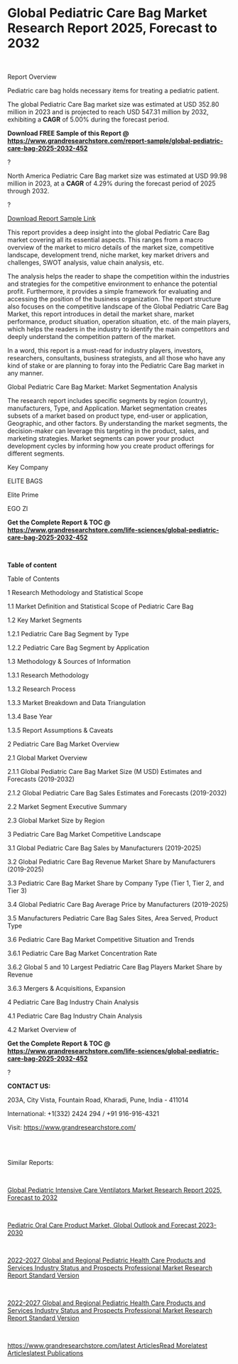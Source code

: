 <h1>Global Pediatric Care Bag Market Research Report 2025, Forecast to 2032</h1><br/><p>Report Overview</p>
 
 
 
 <p>Pediatric care bag holds necessary items for treating a pediatric patient.</p>
 
 
 
 <p>The global Pediatric Care Bag market size was estimated at USD 352.80 million in 2023 and is projected to reach USD 547.31 million by 2032, exhibiting a <strong>CAGR</strong> of 5.00% during the forecast period.</p>
 
 
 
 <div><b>Download FREE Sample of this Report @ <a href="https://www.grandresearchstore.com/report-sample/global-pediatric-care-bag-2025-2032-452">https://www.grandresearchstore.com/report-sample/global-pediatric-care-bag-2025-2032-452</a></b></div>
 
 
 
 <p>? </p>
 
 
 
 <p>North America Pediatric Care Bag market size was estimated at USD 99.98 million in 2023, at a <strong>CAGR</strong> of 4.29% during the forecast period of 2025 through 2032.</p>
 
 
 
 <p>? </p>
 
 
 
 <p><a href="https://www.grandresearchstore.com/mr-admin/report-sample/global-pediatric-care-bag-2025-2032-452">Download Report Sample Link</a></p>
 
 
 
 <p>This report provides a deep insight into the global Pediatric Care Bag market covering all its essential aspects. This ranges from a macro overview of the market to micro details of the market size, competitive landscape, development trend, niche market, key market drivers and challenges, SWOT analysis, value chain analysis, etc.</p>
 
 
 
 <p>The analysis helps the reader to shape the competition within the industries and strategies for the competitive environment to enhance the potential profit. Furthermore, it provides a simple framework for evaluating and accessing the position of the business organization. The report structure also focuses on the competitive landscape of the Global Pediatric Care Bag Market, this report introduces in detail the market share, market performance, product situation, operation situation, etc. of the main players, which helps the readers in the industry to identify the main competitors and deeply understand the competition pattern of the market.</p>
 
 
 
 <p>In a word, this report is a must-read for industry players, investors, researchers, consultants, business strategists, and all those who have any kind of stake or are planning to foray into the Pediatric Care Bag market in any manner.</p>
 
 
 
 <p>Global Pediatric Care Bag Market: Market Segmentation Analysis</p>
 
 
 
 <p>The research report includes specific segments by region (country), manufacturers, Type, and Application. Market segmentation creates subsets of a market based on product type, end-user or application, Geographic, and other factors. By understanding the market segments, the decision-maker can leverage this targeting in the product, sales, and marketing strategies. Market segments can power your product development cycles by informing how you create product offerings for different segments.</p>
 
 
 
 <p>Key Company</p>
 
 
 
 <p>ELITE BAGS</p>
 
 
 
 <p>Elite Prime</p>
 
 
 
 <p>EGO Zl</p>
 
 
 
 <div><b>Get the Complete Report & TOC @ <a href="https://www.grandresearchstore.com/life-sciences/global-pediatric-care-bag-2025-2032-452">https://www.grandresearchstore.com/life-sciences/global-pediatric-care-bag-2025-2032-452</a></b></div>
 
 
 
 <p><br />
 
 <b>Table of content</b></p>
 
 
 
 <p>Table of Contents<br />
 
 1 Research Methodology and Statistical Scope<br />
 
 1.1 Market Definition and Statistical Scope of Pediatric Care Bag<br />
 
 1.2 Key Market Segments<br />
 
 1.2.1 Pediatric Care Bag Segment by Type<br />
 
 1.2.2 Pediatric Care Bag Segment by Application<br />
 
 1.3 Methodology & Sources of Information<br />
 
 1.3.1 Research Methodology<br />
 
 1.3.2 Research Process<br />
 
 1.3.3 Market Breakdown and Data Triangulation<br />
 
 1.3.4 Base Year<br />
 
 1.3.5 Report Assumptions & Caveats<br />
 
 2 Pediatric Care Bag Market Overview<br />
 
 2.1 Global Market Overview<br />
 
 2.1.1 Global Pediatric Care Bag Market Size (M USD) Estimates and Forecasts (2019-2032)<br />
 
 2.1.2 Global Pediatric Care Bag Sales Estimates and Forecasts (2019-2032)<br />
 
 2.2 Market Segment Executive Summary<br />
 
 2.3 Global Market Size by Region<br />
 
 3 Pediatric Care Bag Market Competitive Landscape<br />
 
 3.1 Global Pediatric Care Bag Sales by Manufacturers (2019-2025)<br />
 
 3.2 Global Pediatric Care Bag Revenue Market Share by Manufacturers (2019-2025)<br />
 
 3.3 Pediatric Care Bag Market Share by Company Type (Tier 1, Tier 2, and Tier 3)<br />
 
 3.4 Global Pediatric Care Bag Average Price by Manufacturers (2019-2025)<br />
 
 3.5 Manufacturers Pediatric Care Bag Sales Sites, Area Served, Product Type<br />
 
 3.6 Pediatric Care Bag Market Competitive Situation and Trends<br />
 
 3.6.1 Pediatric Care Bag Market Concentration Rate<br />
 
 3.6.2 Global 5 and 10 Largest Pediatric Care Bag Players Market Share by Revenue<br />
 
 3.6.3 Mergers & Acquisitions, Expansion<br />
 
 4 Pediatric Care Bag Industry Chain Analysis<br />
 
 4.1 Pediatric Care Bag Industry Chain Analysis<br />
 
 4.2 Market Overview of</p>
 
 
 
 <div><b>Get the Complete Report & TOC @ <a href="https://www.grandresearchstore.com/life-sciences/global-pediatric-care-bag-2025-2032-452">https://www.grandresearchstore.com/life-sciences/global-pediatric-care-bag-2025-2032-452</a></b></div>
 
 
 
 <p>? </p>
 
 
 
 <p><b>CONTACT US:</b><br />
 
 203A, City Vista, Fountain Road, Kharadi, Pune, India - 411014<br />
 
 International: +1(332) 2424 294 / +91 916-916-4321<br />
 
 Visit: <a href="https://www.grandresearchstore.com/">https://www.grandresearchstore.com/</a><br />
 
 <br />
 
 <br />
 
 Similar Reports:<br />
 
 <br />
 
 <a href="https://www.grandresearchstore.com/life-sciences/global-pediatric-intensive-care-ventilators-2025-2032-271">Global Pediatric Intensive Care Ventilators Market Research Report 2025, Forecast to 2032</a><br />
 
 <br />
 
 <a href="https://www.grandresearchstore.com/consumer-goods-and-services/global-pediatric-oral-care-forecast-2023-2030-952">Pediatric Oral Care Product Market, Global Outlook and Forecast 2023-2030</a><br />
 
 <br />
 
 <a href="https://www.grandresearchstore.com/life-sciences/global-regional-pediatric-health-care-s-services-2022-2027-792">2022-2027 Global and Regional Pediatric Health Care Products and Services Industry Status and Prospects Professional Market Research Report Standard Version</a><br />
 
 <br />
 
 <a href="https://www.grandresearchstore.com/life-sciences/global-regional-pediatric-health-care-s-services-2022-2027-460">2022-2027 Global and Regional Pediatric Health Care Products and Services Industry Status and Prospects Professional Market Research Report Standard Version</a><br />
 
 <br />
 
 <a href="https://gyeongbokgung.com">https://www.grandresearchstore.com/</a><a href="https://hallyeomaritime.com">latest Articles</a><a href="https://jingwansa.com">Read More</a><a href="https://nguoiviet.jp/">latest Articles</a><a href="https://www.intelmarketresearch.com/">latest Publications</a></p>